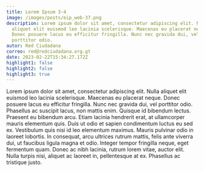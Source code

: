 ```yaml
---
title: Lorem Ipsum 3-4
image: /images/posts/eip_web-37.png
description: Lorem ipsum dolor sit amet, consectetur adipiscing elit. Nulla
  aliquet elit euismod leo lacinia scelerisque. Maecenas eu placerat neque.
  Donec posuere lacus eu efficitur fringilla. Nunc nec gravida dui, vel
  porttitor odio.
autor: Red Ciudadana
correo: red@redciudadana.org.gt
date: 2023-02-22T15:34:27.172Z
highlight1: false
highlight2: false
highlight3: true
---
```

Lorem ipsum dolor sit amet, consectetur adipiscing elit. Nulla aliquet elit euismod leo lacinia scelerisque. Maecenas eu placerat neque. Donec posuere lacus eu efficitur fringilla. Nunc nec gravida dui, vel porttitor odio. Phasellus ac suscipit lacus, non mattis enim. Quisque id bibendum lectus. Praesent eu bibendum arcu. Etiam lacinia hendrerit erat, at ullamcorper mauris elementum quis. Duis ut odio et sapien condimentum luctus eu sed ex. Vestibulum quis nisi id leo elementum maximus. Mauris pulvinar odio in laoreet lobortis. In consequat, arcu ultrices rutrum mattis, felis ante viverra dui, ut faucibus ligula magna et odio. Integer tempor fringilla neque, eget fermentum quam. Donec ac nibh lacinia, rutrum lorem vitae, auctor elit. Nulla turpis nisi, aliquet ac laoreet in, pellentesque at ex. Phasellus ac tristique justo.